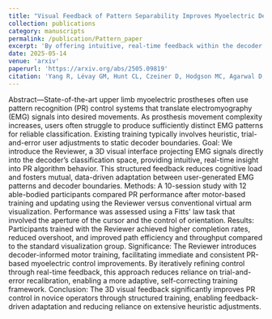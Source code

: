 ```yaml
---
title: "Visual Feedback of Pattern Separability Improves Myoelectric Decoding Performance of Upper Limb Prostheses"
collection: publications
category: manuscripts
permalink: /publication/Pattern_paper
excerpt: 'By offering intuitive, real-time feedback within the decoder’s decision space, the proposed visualization approach reduces cognitive load and minimizes user reliance on subjective guesswork. Moreover, enabling dynamic, data-driven recalibration introduces a more adaptive and self-correcting training framework, leading toward an increasingly automated interaction paradigm. Collectively, this paradigm advances PR-controlled prostheses toward greater accessibility, user-friendliness, and long-term functional integration.'
date: 2025-05-14
venue: 'arxiv'
paperurl: 'https://arxiv.org/abs/2505.09819'
citation: 'Yang R, Lévay GM, Hunt CL, Czeiner D, Hodgson MC, Agarwal D, et al. Visual feedback of pattern separability improves myoelectric decoding performance of upper limb prostheses [Preprint]. arXiv [cs.HC]. 2025. Available from: https://arxiv.org/abs/2505.09819'
---
```


Abstract—State-of-the-art upper limb myoelectric prostheses often use pattern recognition (PR) control systems that translate electromyography (EMG) signals into desired movements. As prosthesis movement complexity increases, users often struggle to produce sufficiently distinct EMG patterns for reliable classification. Existing training typically involves heuristic, trial-and-error user adjustments to static decoder boundaries. Goal: We introduce the Reviewer, a 3D visual interface projecting EMG signals directly into the decoder’s classification space, providing intuitive, real-time insight into PR algorithm behavior. This structured feedback reduces cognitive load and fosters mutual, data-driven adaptation between user-generated EMG patterns and decoder boundaries. Methods: A 10-session study with 12 able-bodied participants compared PR performance after motor-based training and updating using the Reviewer versus conventional virtual arm visualization. Performance was assessed using a Fitts' law task that involved the aperture of the cursor and the control of orientation. Results: Participants trained with the Reviewer achieved higher completion rates, reduced overshoot, and improved path efficiency and throughput compared to the standard visualization group. Significance: The Reviewer introduces decoder-informed motor training, facilitating immediate and consistent PR-based myoelectric control improvements. By iteratively refining control through real-time feedback, this approach reduces reliance on trial-and-error recalibration, enabling a more adaptive, self-correcting training framework. Conclusion: The 3D visual feedback significantly improves PR control in novice operators through structured training, enabling feedback-driven adaptation and reducing reliance on extensive heuristic adjustments.